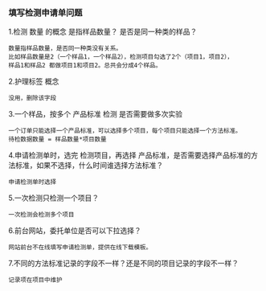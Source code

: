 ### 填写检测申请单问题

1.检测 数量 的概念 
是指样品数量？ 是否是同一种类的样品？

    数量指样品数量，是否同一种类没有关系。
    比如样品数量是2（一个样品1，一个样品2），检测项目勾选了2个（项目1，项目2）， 
    样品1和样品2 都做项目1和项目2。总共会分成4个样品。

2.护理标签 概念

    没用，删除该字段

3.一个样品，按多个 产品标准 检测 是否需要做多次实验
    
    一个订单只能选择一个产品标准，可以选择多个项目，每个项目只能选择一个方法标准。
    待检数据数量 = 样品数量*项目数量

4.申请检测单时，选完 检测项目，再选择 产品标准，是否需要选择产品标准的方法标准，如果不选择，什么时间谁选择方法标准？

    申请检测单时选择
    
5.一次检测只检测一个项目？

    一次检测会检测多个项目
    
6.前台网站，委托单位是否可以下拉选择？

    网站前台不在线填写申请检测单，提供在线下载模板。
    
7.不同的方法标准记录的字段不一样？还是不同的项目记录的字段不一样？

    记录项在项目中维护
    
    